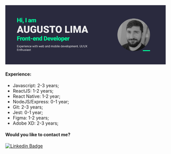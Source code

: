 <img src="https://github.com/augustolimads/augustolimads/blob/master/github_frame.png">

#### Experience:
* Javascript: 2-3 years;
* ReactJS: 1-2 years;
* React Native: 1-2 year;
* NodeJS/Express: 0-1 year;
* Git: 2-3 years;
* Jest: 0-1 year;
* Figma: 1-2 years;
* Adobe XD: 2-3 years;


#### Would you like to contact me?

[![Linkedin Badge](https://img.shields.io/badge/-LinkedIn-blue?style=flat-square&logo=Linkedin&logoColor=white&link=https://www.linkedin.com/in/augustolimads)](https://www.linkedin.com/in/augustolimads/)
